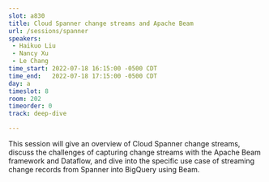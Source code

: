 ```yaml
---
slot: a830
title: Cloud Spanner change streams and Apache Beam
url: /sessions/spanner
speakers:
 - Haikuo Liu
 - Nancy Xu
 - Le Chang
time_start: 2022-07-18 16:15:00 -0500 CDT
time_end:   2022-07-18 17:15:00 -0500 CDT
day: a
timeslot: 8
room: 202
timeorder: 0
track: deep-dive

---
```


This session will give an overview of Cloud Spanner change streams, discuss the challenges of capturing change streams with the Apache Beam framework and Dataflow, and dive into the specific use case of streaming change records from Spanner into BigQuery using Beam.